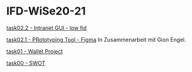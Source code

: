 # IFD-WiSe20-21

[task02.2 - Intranet GUI - low fid](https://mnlmrngl.github.io/IFD-WiSe20-21/task02-GUI/task0202-intranet-low%20fid/task0201-intranet-lowfid-doku.md)

[task02.1 - PRototyping Tool - Figma](https://github.com/gionegel/IFD-WiSe20-21/blob/main/task-2-1.md) In Zusammenarbeit mit Gion Engel.

[task01 - Wallet Project](https://mnlmrngl.github.io/IFD-WiSe20-21task01-wallet_project/task01-wallet_project.pdf)

[task00 - SWOT](https://mnlmrngl.github.io/IFD-WiSe20-21/task00/task00_swot.html)


